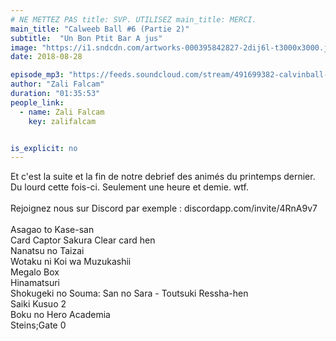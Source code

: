 ```yaml
---
# NE METTEZ PAS title: SVP. UTILISEZ main_title: MERCI.
main_title: "Calweeb Ball #6 (Partie 2)"
subtitle:  "Un Bon Ptit Bar A jus"
image: "https://i1.sndcdn.com/artworks-000395842827-2dij6l-t3000x3000.jpg"
date: 2018-08-28

episode_mp3: "https://feeds.soundcloud.com/stream/491699382-calvinball-radio-calweeb-ball-6-partie-2-un-bon-ptit-bar-a-jus.mp3"
author: "Zali Falcam"
duration: "01:35:53"
people_link: 
  - name: Zali Falcam
    key: zalifalcam


is_explicit: no
---
```


<PodcastHeader/>

<!-- ECRIRE LA DESCRIPTION DE L'EPISODE SOUS CETTE LIGNE -->
Et c'est la suite et la fin de notre debrief des animés du printemps dernier. Du lourd cette fois-ci. Seulement une heure et demie. wtf.<br><br>Rejoignez nous sur Discord par exemple : discordapp.com/invite/4RnA9v7<br><br>Asagao to Kase-san<br>Card Captor Sakura Clear card hen<br>Nanatsu no Taizai<br>Wotaku ni Koi wa Muzukashii<br>Megalo Box<br>Hinamatsuri<br>Shokugeki no Souma: San no Sara - Toutsuki Ressha-hen<br>Saiki Kusuo 2<br>Boku no Hero Academia<br>Steins;Gate 0

